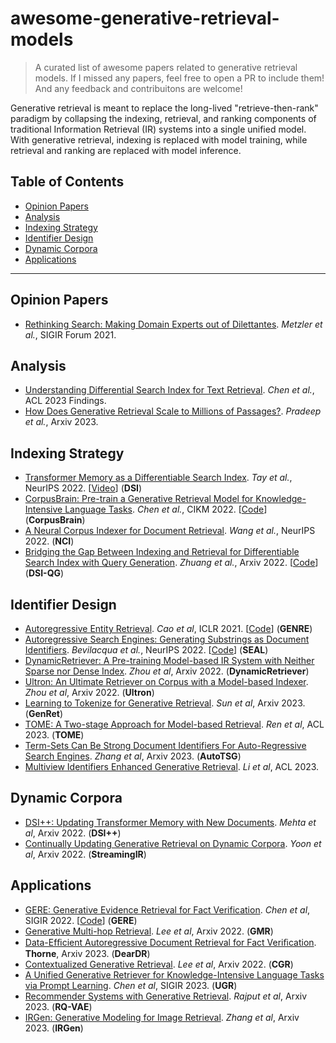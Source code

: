 # awesome-generative-retrieval-models

> A curated list of awesome papers related to generative retrieval models. If I missed any papers, feel free to open a PR to include them! And any feedback and contribuitons are welcome!

Generative retrieval is meant to replace the long-lived "retrieve-then-rank" paradigm by collapsing the indexing, retrieval, and ranking components of traditional Information Retrieval (IR) systems into a single unified model.
With generative retrieval, indexing is replaced with model training, while retrieval and ranking are replaced with model inference.

## Table of Contents
- [Opinion Papers](#opinion-papers)
- [Analysis](#analysis)
- [Indexing Strategy](#indexing-strategy)
- [Identifier Design](#identifier-design)
- [Dynamic Corpora](#dynamic-corpora)
- [Applications](#applications)

***

## Opinion Papers
- [Rethinking Search: Making Domain Experts out of Dilettantes](https://arxiv.org/pdf/2105.02274.pdf). *Metzler et al.*, SIGIR Forum 2021.

## Analysis
- [Understanding Differential Search Index for Text Retrieval](https://arxiv.org/abs/2305.02073). *Chen et al.*, ACL 2023 Findings.
- [How Does Generative Retrieval Scale to Millions of Passages?](https://arxiv.org/abs/2305.11841). *Pradeep et al.*, Arxiv 2023.

## Indexing Strategy
- [Transformer Memory as a Differentiable Search Index](https://arxiv.org/abs/2202.06991). *Tay et al.*, NeurIPS 2022. [[Video](https://www.youtube.com/watch?v=qlB0TPBQ7YY)] (**DSI**)
- [CorpusBrain: Pre-train a Generative Retrieval Model for Knowledge-Intensive Language Tasks](https://arxiv.org/abs/2208.07652). *Chen et al.*, CIKM 2022. [[Code](https://github.com/ict-bigdatalab/CorpusBrain)] (**CorpusBrain**)
- [A Neural Corpus Indexer for Document Retrieval](https://arxiv.org/abs/2206.02743). *Wang et al.*, NeurIPS 2022. (**NCI**)
- [Bridging the Gap Between Indexing and Retrieval for Differentiable Search Index with Query Generation](https://arxiv.org/abs/2206.10128). *Zhuang et al.*, Arxiv 2022. [[Code](https://github.com/ArvinZhuang/DSI-transformers)] (**DSI-QG**)

## Identifier Design
- [Autoregressive Entity Retrieval](https://arxiv.org/pdf/2010.00904.pdf). *Cao et al*, ICLR 2021. [[Code](https://github.com/facebookresearch/GENRE)] (**GENRE**)
- [Autoregressive Search Engines: Generating Substrings as Document Identifiers](https://arxiv.org/pdf/2204.10628.pdf). *Bevilacqua et al.*, NeurIPS 2022. [[Code](https://github.com/facebookresearch/SEAL)] (**SEAL**)
- [DynamicRetriever: A Pre-training Model-based IR System with Neither Sparse nor Dense Index](https://arxiv.org/pdf/2203.00537.pdf). *Zhou et al*, Arxiv 2022. (**DynamicRetriever**)
- [Ultron: An Ultimate Retriever on Corpus with a Model-based Indexer](https://arxiv.org/pdf/2208.09257.pdf). *Zhou et al*, Arxiv 2022. (**Ultron**)
- [Learning to Tokenize for Generative Retrieval](https://arxiv.org/abs/2304.04171). *Sun et al*, Arxiv 2023. (**GenRet**)
- [TOME: A Two-stage Approach for Model-based Retrieval](https://arxiv.org/abs/2305.11161). *Ren et al*, ACL 2023. (**TOME**)
- [Term-Sets Can Be Strong Document Identifiers For Auto-Regressive Search Engines](https://arxiv.org/abs/2305.13859). *Zhang et al*, Arxiv 2023. (**AutoTSG**)
- [Multiview Identifiers Enhanced Generative Retrieval](https://arxiv.org/abs/2305.16675). *Li et al*, ACL 2023.

## Dynamic Corpora
- [DSI++: Updating Transformer Memory with New Documents](https://arxiv.org/pdf/2212.09744.pdf). *Mehta et al*, Arxiv 2022. (**DSI++**)
- [Continually Updating Generative Retrieval on Dynamic Corpora](https://arxiv.org/pdf/2305.18952.pdf). *Yoon et al*, Arxiv 2022. (**StreamingIR**)

## Applications
- [GERE: Generative Evidence Retrieval for Fact Verification](https://dl.acm.org/doi/pdf/10.1145/3477495.3531827). *Chen et al*, SIGIR 2022. [[Code](https://github.com/Chriskuei/GERE)] (**GERE**)
- [Generative Multi-hop Retrieval](https://arxiv.org/pdf/2204.13596.pdf). *Lee et al*, Arxiv 2022. (**GMR**)
- [Data-Efﬁcient Autoregressive Document Retrieval for Fact Veriﬁcation](https://arxiv.org/pdf/2211.09388). **Thorne**, Arxiv 2023. (**DearDR**)
- [Contextualized Generative Retrieval](https://arxiv.org/pdf/2210.02068.pdf). *Lee et al*, Arxiv 2022. (**CGR**)
- [A Unified Generative Retriever for Knowledge-Intensive Language Tasks via Prompt Learning](https://arxiv.org/abs/2304.14856). *Chen et al*, SIGIR 2023. (**UGR**)
- [Recommender Systems with Generative Retrieval](https://arxiv.org/abs/2305.05065). *Rajput et al*, Arxiv 2023. (**RQ-VAE**)
- [IRGen: Generative Modeling for Image Retrieval](https://arxiv.org/abs/2303.10126). *Zhang et al*, Arxiv 2023. (**IRGen**)

